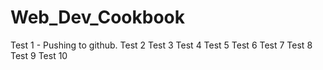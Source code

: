 # Web_Dev_Cookbook

Test 1 - Pushing to github.
Test 2
Test 3
Test 4
Test 5
Test 6
Test 7
Test 8
Test 9
Test 10
